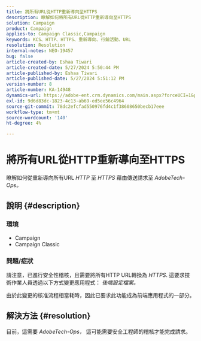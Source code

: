 ```yaml
---
title: 將所有URL從HTTP重新導向至HTTPS
description: 瞭解如何將所有URL從HTTP重新導向至HTTPS
solution: Campaign
product: Campaign
applies-to: Campaign Classic,Campaign
keywords: KCS、HTTP、HTTPS、重新導向、行銷活動、URL
resolution: Resolution
internal-notes: NEO-19457
bug: false
article-created-by: Eshaa Tiwari
article-created-date: 5/27/2024 5:50:44 PM
article-published-by: Eshaa Tiwari
article-published-date: 5/27/2024 5:51:12 PM
version-number: 8
article-number: KA-14948
dynamics-url: https://adobe-ent.crm.dynamics.com/main.aspx?forceUCI=1&pagetype=entityrecord&etn=knowledgearticle&id=083712a0-511c-ef11-840b-6045bd026dc7
exl-id: 9d6d83dc-1823-4c13-ab69-ed5ee56c4964
source-git-commit: 78dc2efcfad550976fd4c1f38608650becb17eee
workflow-type: tm+mt
source-wordcount: '140'
ht-degree: 4%

---
```


# 將所有URL從HTTP重新導向至HTTPS


瞭解如何從重新導向所有URL *HTTP* 至 *HTTPS* 藉由傳送請求至 *AdobeTech-Ops。*

## 說明 {#description}


### 環境

- Campaign
- Campaign Classic


### 問題/症狀

請注意，已進行安全性稽核，且需要將所有HTTP URL轉換為 *HTTPS*. 這要求技術作業人員透過以下方式變更應用程式： *後端設定檔案。*

由於此變更的核准流程相當耗時，因此已要求此功能成為前端應用程式的一部分。


## 解決方法 {#resolution}


目前，這需要 *AdobeTech-Ops，* 這可能需要安全工程師的稽核才能完成請求。
